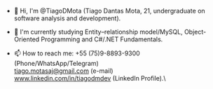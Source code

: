 - 👋 Hi, I'm @TiagoDMota (Tiago Dantas Mota, 21, undergraduate on software analysis and development).

- 🌱 I'm currently studying Entity–relationship model/MySQL, Object-Oriented Programming and C#/.NET Fundamentals.

- 📫 How to reach me: 
+55 (75)9-8893-9300 (Phone/WhatsApp/Telegram)\
tiago.motasaj@gmail.com (e-mail)\
www.linkedin.com/in/tiagodmdev (LinkedIn Profile).\
